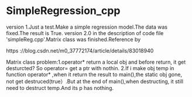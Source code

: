 # SimpleRegression_cpp

version 1.Just a test.Make a simple regression model.The data was fixed.The result is True.
version 2.0 in the description of code file 'simpleReg.cpp'.Matrix class was finished.Reference by 

https ://blog.csdn.net/m0_37772174/article/details/83018940

Matrix class problem:1.operator* return a local obj and before return, it get desturcted? So operator= get a ptr with nothin.
2.If i make obj temp in function operator* ,when it return the result to main(),the static obj gone, not get destruced(true）.But at the end of main(),when destructing, it still need to destruct temp.And its p has nothing.
